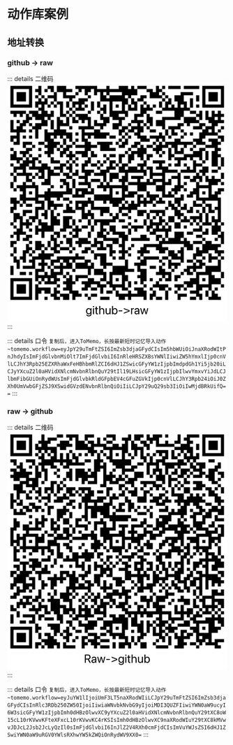 # 动作库案例

## 地址转换

### github -> raw

::: details 二维码
![github-raw](./images/github-raw.png)
:::

::: details 口令
`
复制后，进入ToMemo，长按最新短时记忆导入动作~tomemo.workflow=eyJpY29uTmFtZSI6ImZsb3djaGFydCIsIm5hbWUiOiJnaXRodWItPnJhdyIsImFjdGlvbnMiOlt7ImFjdGlvbiI6InRleHRSZXBsYWNlIiwiZW5hYmxlIjp0cnVlLCJhY3Rpb25EZXRhaWxFeHBhbmRlZCI6dHJ1ZSwicGFyYW1zIjpbImdpdGh1Yi5jb20iLCJyYXcuZ2l0aHVidXNlcmNvbnRlbnQuY29tIl19LHsicGFyYW1zIjpbIlwvYmxvYiJdLCJlbmFibGUiOnRydWUsImFjdGlvbkRldGFpbEV4cGFuZGVkIjp0cnVlLCJhY3Rpb24iOiJ0ZXh0UmVwbGFjZSJ9XSwidGVzdENvbnRlbnQiOiIiLCJpY29uQ29sb3IiOiIwMjdBRkUifQ==
`
:::

### raw -> github

::: details 二维码
![raw-github](./images/raw-github.png)
:::

::: details 口令
`
复制后，进入ToMemo，长按最新短时记忆导入动作~tomemo.workflow=eyJuYW1lIjoiUmF3LT5naXRodWIiLCJpY29uTmFtZSI6ImZsb3djaGFydCIsInRlc3RDb250ZW50IjoiIiwiaWNvbkNvbG9yIjoiMDI3QUZFIiwiYWN0aW9ucyI6W3sicGFyYW1zIjpbImh0dHBzOlwvXC9yYXcuZ2l0aHVidXNlcmNvbnRlbnQuY29tXC8oW15cL10rKVwvKFteXFxcL10rKVwvKC4rKSIsImh0dHBzOlwvXC9naXRodWIuY29tXC8kMVwvJDJcL2Jsb2JcLyQzIl0sImFjdGlvbiI6InJlZ2V4RXh0cmFjdCIsImVuYWJsZSI6dHJ1ZSwiYWN0aW9uRGV0YWlsRXhwYW5kZWQiOnRydWV9XX0=
`
:::


<!-- ![Extract link workflow](extract_link_workflow.png) -->

<!-- ![Extract link workflow execute result](extract_link_workflow_execute_result.png) -->

